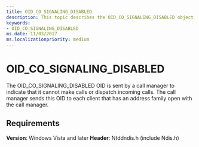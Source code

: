 ```yaml
---
title: OID_CO_SIGNALING_DISABLED
description: This topic describes the OID_CO_SIGNALING_DISABLED object identifier (OID).
keywords:
- OID_CO_SIGNALING_DISABLED
ms.date: 11/03/2017
ms.localizationpriority: medium
---
```


# OID_CO_SIGNALING_DISABLED

The OID_CO_SIGNALING_DISABLED OID is sent by a call manager to indicate that it cannot make calls or dispatch incoming calls. The call manager sends this OID to each client that has an address family open with the call manager.

## Requirements

**Version**: Windows Vista and later
**Header**: Ntddndis.h (include Ndis.h)

